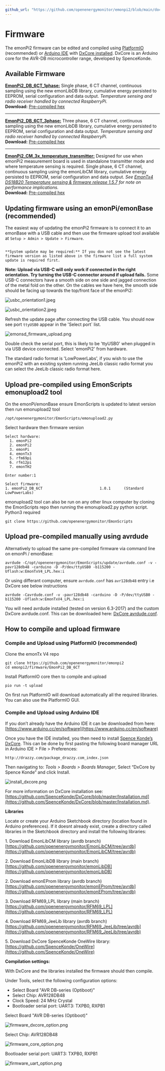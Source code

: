 ```yaml
---
github_url: "https://github.com/openenergymonitor/emonpi2/blob/main/docs/firmware.md"
---
```


# Firmware

The emonPi2 firmware can be edited and compiled using [PlatformIO](https://platfomrio.org/) (recommended) or [Arduino IDE](https://www.arduino.cc/) with [DxCore installed](https://github.com/SpenceKonde/DxCore). DxCore is an Arduino core for the AVR-DB microcontroller range, developed by SpenceKonde.

## Available Firmware

**[EmonPi2_DB_6CT_1phase:](https://github.com/openenergymonitor/emonpi2/tree/main/firmware/EmonPi2_DB_6CT_1phase)** Single phase, 6 CT channel, continuous sampling using the new emonLibDB library, cumulative energy persisted to EEPROM, serial configuration and data output. *Temperature sensing and radio receiver handled by connected RaspberryPi.*<br>**Download:** [Pre-compiled hex](https://github.com/openenergymonitor/emonpi2/tree/main/firmware/EmonPi2_DB_6CT_1phase/compiled)

---

**[EmonPi2_DB_6CT_3phase:](https://github.com/openenergymonitor/emonpi2/tree/main/firmware/EmonPi2_DB_6CT_3phase)** Three phase, 6 CT channel, continuous sampling using the new emonLibDB library, cumulative energy persisted to EEPROM, serial configuration and data output. *Temperature sensing and radio receiver handled by connected RaspberryPi.*<br>**Download:** [Pre-compiled hex](https://github.com/openenergymonitor/emonpi2/tree/main/firmware/EmonPi2_DB_6CT_3phase/compiled)

---

**[EmonPi2_CM_3x_temperature_transmitter:](https://github.com/openenergymonitor/emonpi2/tree/main/firmware/EmonPi2_CM_3x_temperature_transmitter)** Designed for use when emonPi2 measurement board is used in standalone transmitter mode and where temperature sensing is required. Single phase, 6 CT channel, continuous sampling using the emonLibCM library, cumulative energy persisted to EEPROM, serial configuration and data output. *See [EmonTx4 DS18B20 Temperature sensing & firmware release 1.5.7](https://community.openenergymonitor.org/t/emonpi2-ds18b20-temperature-sensing-firmware-release-1-5-7/23496/2) for note on performance implications.*<br>**Download:** [Pre-compiled hex](https://github.com/openenergymonitor/emonpi2/tree/main/firmware/EmonPi2_CM_3x_temperature_transmitter/compiled)

## Updating firmware using an emonPi/emonBase (recommended)

The easiest way of updating the emonPi2 firmware is to connect it to an emonBase with a USB cable and then use the firmware upload tool available at `Setup > Admin > Update > Firmware`.

```{warning} 

**System update may be required:** If you don not see the latest firmware version as listed above in the firmware list a full system update is required first.
```

**Note: Upload via USB-C will only work if connected in the right orientation. Try turning the USB-C connector around if upload fails.** Some USB-C connectors have a smooth side on one side and jagged connection of the metal fold on the other. On the cables we have here, the smooth side should be facing up towards the top/front face of the emonPi2:

![usbc_orientation1.jpeg](img/usbc_orientation1.jpeg)

![usbc_orientation2.jpeg](img/usbc_orientation2.jpeg)

Refresh the update page after connecting the USB cable. You should now see port `ttyUSB0` appear in the 'Select port` list.

![emonsd_firmware_upload.png](img/emonsd_firmware_upload2.png)

Double check the serial port, this is likely to be 'ttyUSB0' when plugged in via USB device connected. Select 'emonPi2' from hardware.

The standard radio format is 'LowPowerLabs', if you wish to use the emonPi2 with an existing system running JeeLib classic radio format you can select the JeeLib classic radio format here.

## Upload pre-compiled using EmonScripts emonupload2 tool 

On the emonPi/emonBase ensure EmonScripts is updated to latest version then run emonupload2 tool 

    /opt/openenergymonitor/EmonScripts/emonupload2.py

Select hardware then firmware version

```
Select hardware:
  1. emonPi2
  2. emonPi2
  3. emonPi
  4. emonTx3
  5. rfm69pi
  6. rfm12pi
  7. emonTH2
  
Enter number:1

Select firmware:
1. emonPi2_DB_6CT                          1.0.1      (Standard LowPowerLabs)
```

emonupload2 tool can also be run on any other linux computer by cloning the EmonScripts repo then running the emonupload2.py python script. Python3 required 

    git clone https://github.com/openenergymonitor/EmonScripts

## Upload pre-compiled manually using avrdude

Alternatively to upload the same pre-compiled firmware via command line on emonPi / emonBase: 

    avrdude -C/opt/openenergymonitor/EmonScripts/update/avrdude.conf -v -pavr128db48 -carduino -D -P/dev/ttyUSB0 -b115200 -Uflash:w:EmonTxV4_LPL.hex:i 

Or using differant computer, ensure `avrdude.conf` has `avr128db48` entry i.e DxCore see below instructions 

    avrdude -Cavrdude.conf -v -pavr128db48 -carduino -D -P/dev/ttyUSB0 -b115200 -Uflash:w:EmonTxV4_LPL.hex:i 
    
You will need avrdude installed (tested on version 6.3-2017) and the custom DxCore avrdude.conf. This can be downloaded here: [DxCore avrdude.conf](https://raw.githubusercontent.com/openenergymonitor/emonpi2/main/firmware/avrdude.conf).

## How to compile and upload firmware

### Compile and Upload using PlatformIO (recommended)

Clone the emonTx V4 repo 

    git clone https://github.com/openenergymonitor/emonpi2
    cd emonpi2/firmware/EmonPi2_DB_6CT
    
Install PlatformIO core then to compile and upload  

    pio run -t upload

On first run PlatformIO will download automatically all the required libraries. You can also use the PlatformIO GUI. 

### Compile and Upload using Arduino IDE 

If you don’t already have the Arduino IDE it can be downloaded from here:<br>
[https://www.arduino.cc/en/software](https://www.arduino.cc/en/software)

Once you have the IDE installed, you then need to install [Spence Konde’s DxCore](https://github.com/SpenceKonde/DxCore). This can be done by first pasting the following board manager URL in Arduino IDE > File > Preferences:

    http://drazzy.com/package_drazzy.com_index.json

Then navigating to: *Tools > Boards > Boards Manager*, Select “DxCore by Spence Konde” and click Install. 

![install_dxcore.png](img/install_dxcore.png)

For more information on DxCore installation see: [https://github.com/SpenceKonde/DxCore/blob/master/Installation.md](https://github.com/SpenceKonde/DxCore/blob/master/Installation.md).

**Libraries**

Locate or create your Arduino Sketchbook directory (location found in Arduino preferences). If it doesnt already exist, create a directory called libraries in the Sketchbook directory and install the following libraries:


1\. Download EmonLibCM library (avrdb branch)<br>
[https://github.com/openenergymonitor/EmonLibCM/tree/avrdb](https://github.com/openenergymonitor/EmonLibCM/tree/avrdb)

2\. Download EmonLibDB library (main branch)<br>
[https://github.com/openenergymonitor/emonLibDB](https://github.com/openenergymonitor/emonLibDB)

2\. Download emonEProm library (avrdb branch)<br>
[https://github.com/openenergymonitor/emonEProm/tree/avrdb](https://github.com/openenergymonitor/emonEProm/tree/avrdb)

3\. Download RFM69_LPL library (main branch)<br>
[https://github.com/openenergymonitor/RFM69_LPL](https://github.com/openenergymonitor/RFM69_LPL)

4\. Download RFM69_JeeLib library (avrdb branch)<br>
[https://github.com/openenergymonitor/RFM69_JeeLib/tree/avrdb](https://github.com/openenergymonitor/RFM69_JeeLib/tree/avrdb)

5\. Download DxCore SpenceKonde OneWire library:<br>
[https://github.com/SpenceKonde/OneWire](https://github.com/SpenceKonde/OneWire)

**Compilation settings:**

With DxCore and the libraries installed the firmware should then compile. 

Under Tools, select the following configuration options:

- Select Board "AVR DB-series (Optiboot)"
- Select Chip: AVR128DB48
- Clock Speed: 24 MHz Crystal
- Bootloader serial port: UART3: TXPB0, RXPB1

Select Board "AVR DB-series (Optiboot)"

![firmware_dxcore_option.png](img/firmware_dxcore_option.png)

Select Chip: AVR128DB48

![firmware_core_option.png](img/firmware_core_option.png)

Bootloader serial port: UART3: TXPB0, RXPB1

![firmware_uart_option.png](img/firmware_uart_option.png)

